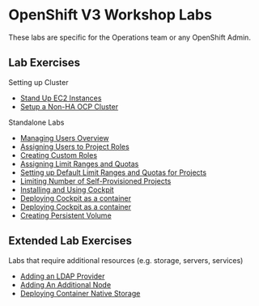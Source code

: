 # OpenShift V3 Workshop Labs

These labs are specific for the Operations team or any OpenShift Admin.

## Lab Exercises 

Setting up Cluster

* [Stand Up EC2 Instances](standing_up_hosts_on_ec2.md)
* [Setup a Non-HA OCP Cluster](setting_up_nonha_ocp_cluster.md)

Standalone Labs

* [Managing Users Overview](managing_users_overview.md)
* [Assigning Users to Project Roles](assigning_users_to_project_roles.md)
* [Creating Custom Roles](creating_custom_roles.md)
* [Assigning Limit Ranges and Quotas](assigning_limit_ranges_and_quotas.md)
* [Setting up Default Limit Ranges and Quotas for Projects](setting_up_default_limit_ranges_and_quotas_for_projects.md)
* [Limiting Number of Self-Provisioned Projects](limiting_number_of_self-provisioned_projects.md)
* [Installing and Using Cockpit](installing_and_using_cockpit.md)
* [Deploying Cockpit as a container](deploying_cockpit_as_a_container.md)
* [Deploying Cockpit as a container](deploying_cockpit_as_a_container.md)
* [Creating Persistent Volume](creating_persistent_volume.md)

## Extended Lab Exercises 

Labs that require additional resources (e.g. storage, servers, services)

* [Adding an LDAP Provider](adding_an_ldap_provider.md)
* [Adding An Additional Node](adding_an_additional_node.md)
* [Deploying Container Native Storage](cns.md)
